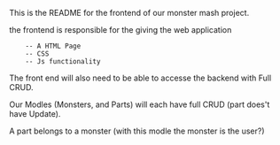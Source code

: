 

This is the README for the frontend of our monster mash project.

the frontend is responsible for the giving the web application 

        -- A HTML Page
        -- CSS
        -- Js functionality

The front end will also need to be able to accesse the backend with Full CRUD.

Our Modles (Monsters, and Parts) will each have full CRUD (part does't have Update).

A part belongs to a monster (with this modle the monster is the user?)